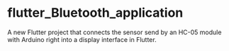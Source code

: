 # flutter_Bluetooth_application

A new Flutter project that connects the sensor send by an HC-05 module with Arduino right into a display interface in Flutter.
